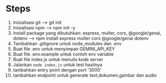 # Steps

1. Inisialisasi git
   --> git init
2. Inisialisasi npm
   --> npm init -y
3. Install package yang dibutuhkan: express, multer, cors, @google/genai, dotenv
   --> npm install express multer cors @google/genai dotenv
4. Tambahkan .gitignore untuk node_modules dan .env
5. Buat file .env untuk menyimpan GEMINI_API_KEY
6. Buat file .env.example untuk contoh env variable
7. Buat file index.js untuk menulis kode server
8. Jalankan `node index.js` untuk test hasilnya
9. tambahkan entry point dengan port '3000'
10. tambahkan endpoint untuk generate text,dokumen,gambar dan audio
